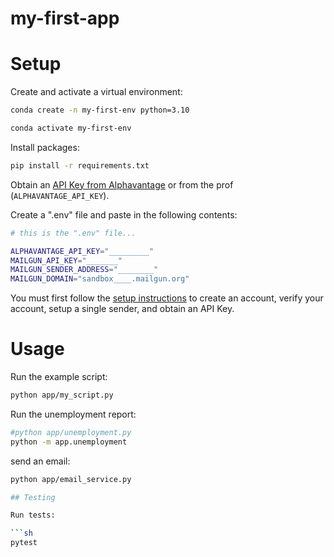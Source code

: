 # my-first-app

# Setup

Create and activate a virtual environment:

```sh
conda create -n my-first-env python=3.10

conda activate my-first-env
```


Install packages:

```sh
pip install -r requirements.txt
```

Obtain an [API Key from Alphavantage](https://www.alphavantage.co/support/#api-key) or from the prof (`ALPHAVANTAGE_API_KEY`).



Create a ".env" file and paste in the following contents:

```sh
# this is the ".env" file...

ALPHAVANTAGE_API_KEY="_________"
MAILGUN_API_KEY="_______"
MAILGUN_SENDER_ADDRESS="________"
MAILGUN_DOMAIN="sandbox____.mailgun.org"
```

You must first follow the [setup instructions](https://github.com/prof-rossetti/intro-to-python/blob/main/notes/python/packages/sendgrid.md) to create an account, verify your account, setup a single sender, and obtain an API Key.

# Usage

Run the example script:

```sh
python app/my_script.py
```

Run the unemployment report:
```sh
#python app/unemployment.py
python -m app.unemployment
```

send an email:

```sh
python app/email_service.py

## Testing

Run tests:

```sh
pytest
```

